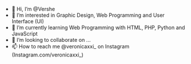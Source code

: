 - 👋 Hi, I’m @Vershe
- 👀 I’m interested in Graphic Design, Web Programming and User Interface (UI) 
- 🌱 I’m currently learning Web Programming with HTML, PHP, Python and JavaScript
- 💞️ I’m looking to collaborate on ...
- 📫 How to reach me @veronicaxxi_ on Instagram (Instagram.com/veronicaxxi_)

<!---
Veronicaxxi/Veronicaxxi is a ✨ special ✨ repository because its `README.md` (this file) appears on your GitHub profile.
You can click the Preview link to take a look at your changes.
--->
